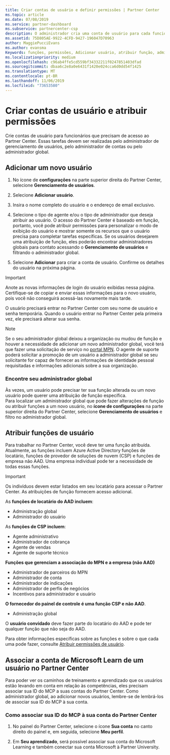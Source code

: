 ```yaml
---
title: Criar contas de usuário e definir permissões | Partner Center
ms.topic: article
ms.date: 07/08/2019
ms.service: partner-dashboard
ms.subservice: partnercenter-csp
description: O administrador cria uma conta de usuário para cada funcionário de parceiro que precise acessar o Partner Center.
ms.assetid: 75D805AE-9922-4CFD-9427-196047D70963
author: MaggiePucciEvans
ms.author: evansma
Keywords: funções, permissões, Adicionar usuário, atribuir função, administrador, agente,
ms.localizationpriority: medium
ms.openlocfilehash: c96ab4ffe5cd559bf34332211f0247851403dfad
ms.sourcegitcommit: dbaa6c2e8a0e6431f1420e024cca6d0dd54f1425
ms.translationtype: MT
ms.contentlocale: pt-BR
ms.lasthandoff: 11/06/2019
ms.locfileid: "73653580"
---
```

# <a name="create-user-accounts-and-assign-permissions"></a>Criar contas de usuário e atribuir permissões

Crie contas de usuário para funcionários que precisam de acesso ao Partner Center. Essas tarefas devem ser realizadas pelo administrador de gerenciamento de usuários, pelo administrador de contas ou pelo administrador global. 


## <a name="add-a-new-user"></a>Adicionar um novo usuário

1. No ícone de **configurações** na parte superior direita do Partner Center, selecione **Gerenciamento de usuários**.

2.  Selecione **Adicionar usuário**.

3.  Insira o nome completo do usuário e o endereço de email exclusivo.

4.  Selecione o tipo de agente e/ou o tipo de administrador que deseja atribuir ao usuário. O acesso do Partner Center é baseado em função, portanto, você pode atribuir permissões para personalizar o modo de exibição do usuário e mostrar somente os recursos que o usuário precisa para completar tarefas específicas.  Se os usuários desejarem uma atribuição de função, eles poderão encontrar administradores globais para contato acessando o **Gerenciamento de usuários** e filtrando o administrador global.

5.  Selecione **Adicionar** para criar a conta de usuário. Confirme os detalhes do usuário na próxima página.

> [!IMPORTANT]  
> Anote as novas informações de login do usuário exibidas nessa página. Certifique-se de copiar e enviar essas informações para o novo usuário, pois você não conseguirá acessá-las novamente mais tarde. 

O usuário precisará entrar no Partner Center com seu nome de usuário e senha temporária. Quando o usuário entrar no Partner Center pela primeira vez, ele precisará alterar sua senha. 

> [!NOTE]  
>  Se o seu administrador global deixou a organização ou mudou de função e houver a necessidade de adicionar um novo administrador global, você terá que fazer uma solicitação de serviço no [portal MPN](https://partner.microsoft.com/support). O agente de suporte poderá solicitar a promoção de um usuário a administrador global se seu solicitante for capaz de fornecer as informações de identidade pessoal requisitadas e informações adicionais sobre a sua organização.

### <a name="find-your-global-admin"></a>Encontre seu administrador global

Às vezes, um usuário pode precisar ter sua função alterada ou um novo usuário pode querer uma atribuição de função específica.  
Para localizar um administrador global que pode fazer alterações de função ou atribuir funções a um novo usuário, no **ícone de configurações** na parte superior direita do Partner Center, selecione **Gerenciamento de usuários** e filtro no administrador global. 

## <a name="assign-user-roles"></a>Atribuir funções de usuário

Para trabalhar no Partner Center, você deve ter uma função atribuída.  Atualmente, as funções incluem Azure Active Directory funções de locatário, funções de provedor de soluções de nuvem (CSP) e funções de empresa não AAD. Uma empresa individual pode ter a necessidade de todas essas funções.

>[!Important]
>Os indivíduos devem estar listados em seu locatário para acessar o Partner Center. As atribuições de função fornecem acesso adicional.


As **funções de locatário do AAD incluem**:
- Administração global
- Administrador do usuário

As **funções de CSP incluem**:
- Agente administrativo
- Administrador de cobrança
- Agente de vendas
- Agente de suporte técnico

**Funções que gerenciam a associação do MPN e a empresa (não AAD)**
- Administrador de parceiros do MPN
- Administrador de conta
- Administrador de indicações
- Administrador de perfis de negócios
- Incentivos para administrador e usuário

**O fornecedor do painel de controle é uma função CSP e não AAD**.
- Administração global

O **usuário convidado** deve fazer parte do locatário do AAD e pode ter qualquer função que não seja do AAD.

Para obter informações específicas sobre as funções e sobre o que cada uma pode fazer, consulte [Atribuir permissões de usuário](permissions-overview.md).

## <a name="associate-a-users-microsoft-learn-account-in-partner-center"></a>Associar a conta de Microsoft Learn de um usuário no Partner Center

Para poder ver os caminhos de treinamento e aprendizado que os usuários estão levando em conta em relação às competências, eles precisam associar sua ID do MCP a suas contas do Partner Center. Como administrador global, ao adicionar novos usuários, lembre-se de lembrá-los de associar sua ID do MCP à sua conta. 

### <a name="how-to-associate-your-mcp-id-to-your-partner-center-account"></a>Como associar sua ID do MCP à sua conta do Partner Center

1. No painel do Partner Center, selecione o ícone **Sua conta** no canto direito do painel e, em seguida, selecione **Meu perfil**.

2. Em **Seu aprendizado**, será possível associar sua conta do Microsoft Learning e também conectar sua conta Microsoft à Partner University.








